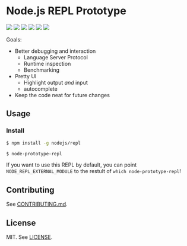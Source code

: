 # Node.js REPL Prototype

![](https://gc.gy/39485171.png)
![](https://gc.gy/39485205.png)
![](https://gc.gy/39485229.png)
![](https://gc.gy/39485261.png)
![](https://gc.gy/39508489.png)
![](https://gc.gy/39485850.png)

Goals:

- Better debugging and interaction
  - Language Server Protocol
  - Runtime inspection
  - Benchmarking
- Pretty UI
  - Highlight output *and* input
  - autocomplete
- Keep the code neat for future changes

## Usage

### Install

```sh
$ npm install -g nodejs/repl
```

```sh
$ node-prototype-repl
```

If you want to use this REPL by default, you can point
`NODE_REPL_EXTERNAL_MODULE` to the restult of
`which node-prototype-repl`!

## Contributing

See [CONTRIBUTING.md](./CONTRIBUTING.md).

## License

MIT. See [LICENSE](./LICENSE).
